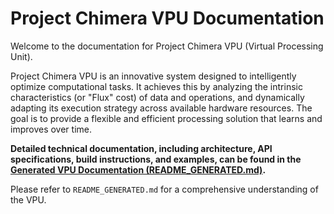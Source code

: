 # Project Chimera VPU Documentation

Welcome to the documentation for Project Chimera VPU (Virtual Processing Unit).

Project Chimera VPU is an innovative system designed to intelligently optimize computational tasks. It achieves this by analyzing the intrinsic characteristics (or "Flux" cost) of data and operations, and dynamically adapting its execution strategy across available hardware resources. The goal is to provide a flexible and efficient processing solution that learns and improves over time.

**Detailed technical documentation, including architecture, API specifications, build instructions, and examples, can be found in the [Generated VPU Documentation (README_GENERATED.md)](README_GENERATED.md).**

Please refer to `README_GENERATED.md` for a comprehensive understanding of the VPU.
